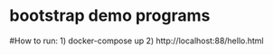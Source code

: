 # bootstrap demo programs
#How to run: 
	   1) docker-compose up
	   2) http://localhost:88/hello.html
